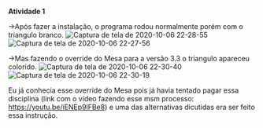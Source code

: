 **Atividade 1**

->Após fazer a instalação, o programa rodou normalmente porém com o triangulo branco.
![Captura de tela de 2020-10-06 22-28-55](https://user-images.githubusercontent.com/49457060/95280147-bbf55c00-082a-11eb-813f-cf29e8b53a5f.png)
![Captura de tela de 2020-10-06 22-27-56](https://user-images.githubusercontent.com/49457060/95280146-bbf55c00-082a-11eb-9037-16131aa6ab6c.png)

->Mas fazendo o override do Mesa para a versão 3.3 o triangulo apareceu colorido.
![Captura de tela de 2020-10-06 22-30-40](https://user-images.githubusercontent.com/49457060/95281223-05df4180-082d-11eb-984c-a98fd6b67d3b.jpg)
![Captura de tela de 2020-10-06 22-30-19](https://user-images.githubusercontent.com/49457060/95280150-bc8df280-082a-11eb-8352-d5ef8ccb5352.png)

Eu já conhecia esse override do Mesa pois já havia tentado pagar essa disciplina (link com o vídeo fazendo esse msm processo: https://youtu.be/iENEp9lFBe8) 
e uma das alternativas dicutidas era ser feito essa instrução.
